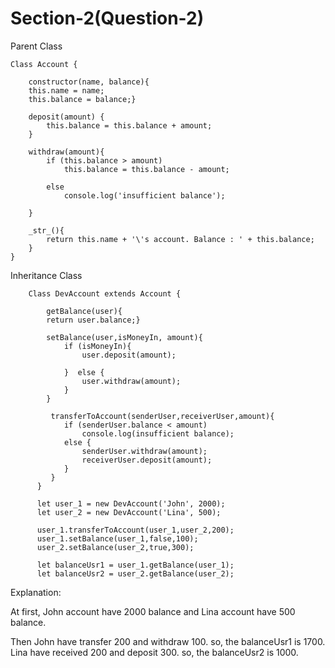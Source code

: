 # Section-2(Question-2)

Parent Class

    Class Account {

        constructor(name, balance){
        this.name = name;
        this.balance = balance;}

        deposit(amount) {
            this.balance = this.balance + amount;
        }

        withdraw(amount){
            if (this.balance > amount)
                this.balance = this.balance - amount;
                
            else
                console.log('insufficient balance');
                
        }

        _str_(){
            return this.name + '\'s account. Balance : ' + this.balance;
        }
    }

 
 Inheritance Class
        
        Class DevAccount extends Account {
        
            getBalance(user){
            return user.balance;}

            setBalance(user,isMoneyIn, amount){
                if (isMoneyIn){
                    user.deposit(amount);
            
                }  else {
                    user.withdraw(amount);  
                }
            }

             transferToAccount(senderUser,receiverUser,amount){
                if (senderUser.balance < amount)
                    console.log(insufficient balance);
                else {
                    senderUser.withdraw(amount);
                    receiverUser.deposit(amount);
                }
             }
          }

          let user_1 = new DevAccount('John', 2000);
          let user_2 = new DevAccount('Lina', 500);

          user_1.transferToAccount(user_1,user_2,200);
          user_1.setBalance(user_1,false,100);
          user_2.setBalance(user_2,true,300);
    
          let balanceUsr1 = user_1.getBalance(user_1);
          let balanceUsr2 = user_2.getBalance(user_2);
          
  Explanation:
  
  At first, John account have 2000 balance and Lina account have 500 balance. 

   
  Then John have transfer 200 and withdraw 100. so, the balanceUsr1 is 1700.
  Lina have received 200 and deposit 300. so, the balanceUsr2 is 1000.
